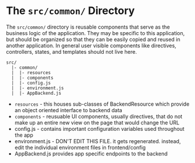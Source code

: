 # The `src/common/` Directory

The `src/common/` directory is reusable components that serve as the business logic of the application. They may be specific to this application, but should be organized so that they can be easily copied and reused in another application. In general user visible components like directives, controllers, states, and templates should not live here.

```
src/
  |- common/
  |  |- resources
  |  |- components
  |  |- config.js
  |  |- environment.js
  |  |- AppBackend.js
```

- `resources` - this houses sub-classes of BackendResource which provide an object oriented interface to backend data
- `components` - reusuable UI components, usually directives, that do not make up an entire new view on the page that would change the URL
- config.js - contains important configuration variables used throughout the app
- environment.js - DON'T EDIT THIS FILE. it gets regenerated. instead, edit the individual environment files in frontend/config
- AppBackend.js provides app specific endpoints to the backend
